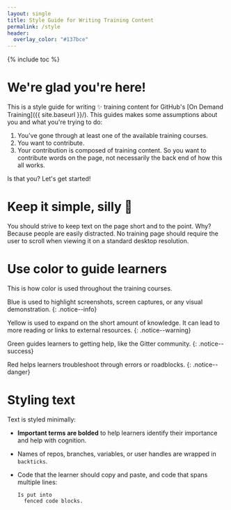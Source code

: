 ```yaml
---
layout: single
title: Style Guide for Writing Training Content
permalink: /style
header:
  overlay_color: "#137bce"
---
```


{% include toc %}

# We're glad you're here!

This is a style guide for writing :sparkles: training content for GitHub's [On Demand Training]({{ site.baseurl }}/). This guides makes some assumptions about you and what you're trying to do:

1. You've gone through at least one of the available training courses.
1. You want to contribute.
1. Your contribution is composed of training content. So you want to contribute words on the page, not necessarily the back end of how this all works.

Is that you? Let's get started!

# Keep it simple, silly :kiss:

You should strive to keep text on the page short and to the point. Why? Because people are easily distracted. No training page should require the user to scroll when viewing it on a standard desktop resolution.

# Use color to guide learners

This is how color is used throughout the training courses.

Blue is used to highlight screenshots, screen captures, or any visual demonstration.
{: .notice--info}

Yellow is used to expand on the short amount of knowledge. It can lead to more reading or links to external resources.
{: .notice--warning}

Green guides learners to getting help, like the Gitter community.
{: .notice--success}

Red helps learners troubleshoot through errors or roadblocks.
{: .notice--danger}

# Styling text

Text is styled minimally:

- **Important terms are bolded** to help learners identify their importance and help with cognition.
- Names of repos, branches, variables, or user handles are wrapped in `backticks`.
- Code that the learner should copy and paste, and code that spans multiple lines:

      Is put into
        fenced code blocks.
